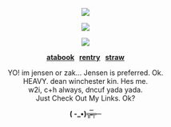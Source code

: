 <p align="center" dir="auto"><img src="https://komarev.com/ghpvc/?username=jensenlings&amp;color=green&amp;style=plastic&amp;label=stalkers" style="max-width: 100%;"></a>
<p align="center" dir="auto"><a target="_blank" rel="noopener noreferrer nofollow" href=><img src="https://files.catbox.moe/stjbda.png" style="max-width: 100%;"></a>
</p>
<p align="center" dir="auto">
<img src="https://spotify-github-profile.kittinanx.com/api/view?uid=3144t4e3cclfn2vqfpxbzp5hkqga&cover_image=true&theme=natemoo-re&show_offline=false&background_color=121212&interchange=false&bar_color=334833&bar_color_cover=false)](https://github.com/kittinan/spotify-github-profile)" style="max-width: 100%;"></a>
<p align="center" dir="auto"><b><a href="https://jensenlings.atabook.org/" rel="nofollow">atabook</a> &nbsp; <a href="https://rentry.co/jenhoundgang" rel="nofollow">rentry</a> &nbsp; <a href="https://jackass4ever.straw.page/" rel="nofollow">straw</a></b></p>
<p align="center" dir="auto"> 
YO! im jensen or zak... Jensen is preferred. Ok. <br/>
HEAVY. dean winchester kin. Hes me. <br/>
w2i, c+h always, dncuf yada yada. <br/>
Just Check Out My Links. Ok?
</p>
<p align="center" dir="auto"> <b> ( -_•)╦̵̵̿╤─ </b>
